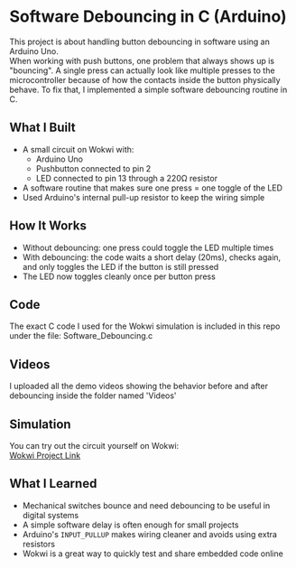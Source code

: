 # Software Debouncing in C (Arduino)

This project is about handling button debouncing in software using an Arduino Uno.  
When working with push buttons, one problem that always shows up is "bouncing". A single press can actually look like multiple presses to the microcontroller because of how the contacts inside the button physically behave. To fix that, I implemented a simple software debouncing routine in C.


## What I Built
- A small circuit on Wokwi with:
  - Arduino Uno
  - Pushbutton connected to pin 2
  - LED connected to pin 13 through a 220Ω resistor
- A software routine that makes sure one press = one toggle of the LED  
- Used Arduino's internal pull-up resistor to keep the wiring simple


## How It Works
- Without debouncing: one press could toggle the LED multiple times  
- With debouncing: the code waits a short delay (20ms), checks again, and only toggles the LED if the button is still pressed  
- The LED now toggles cleanly once per button press


## Code
The exact C code I used for the Wokwi simulation is included in this repo under the file:
Software_Debouncing.c



## Videos
I uploaded all the demo videos showing the behavior before and after debouncing inside the folder named 'Videos'



## Simulation
You can try out the circuit yourself on Wokwi:  
[Wokwi Project Link](https://wokwi.com/projects/434539958514887681)

## What I Learned
- Mechanical switches bounce and need debouncing to be useful in digital systems  
- A simple software delay is often enough for small projects  
- Arduino's `INPUT_PULLUP` makes wiring cleaner and avoids using extra resistors  
- Wokwi is a great way to quickly test and share embedded code online  
